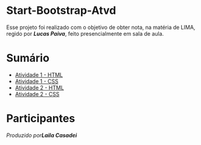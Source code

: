 # Start-Bootstrap-Atvd

Esse projeto foi realizado com o objetivo de obter nota, na matéria de LIMA, regido por ***Lucas Paiva***, feito presencialmente em sala de aula.

# Sumário 
 - [Atividade 1 - HTML](Atvd1/index.html)
 - [Atividade 1 - CSS](Atvd1/style.css)
 - [Atividade 2 - HTML](Atvd2/index.html)
 - [Atividade 2 - CSS](Atvd2/style.css)

# Participantes
*Produzido por**Laila Casadei***